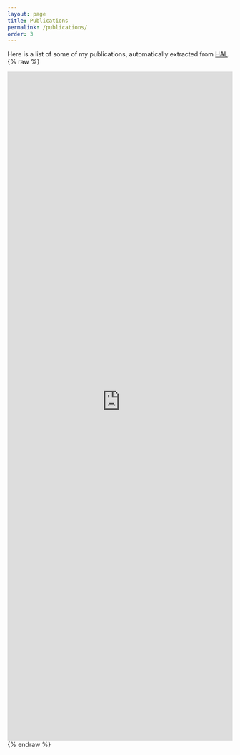```yaml
---
layout: page
title: Publications
permalink: /publications/
order: 3
---
```


Here is a list of some of my publications, automatically extracted from [HAL](https://hal.archives-ouvertes.fr/).
{% raw %}
<iframe src="https://haltools.archives-ouvertes.fr/Public/afficheRequetePubli.php?auteur_exp=Elvis%2C+Dohmatob&CB_auteur=oui&CB_titre=oui&CB_article=oui&langue=Anglais&tri_exp=date_publi&ordre_aff=TA&Fen=Aff&css=../css/VisuCondenseSsCadre.css"
 style="width: 100%; border:none" height="1500pt" scrolling="yes">
 &nbsp;
 </iframe>
{% endraw %}



